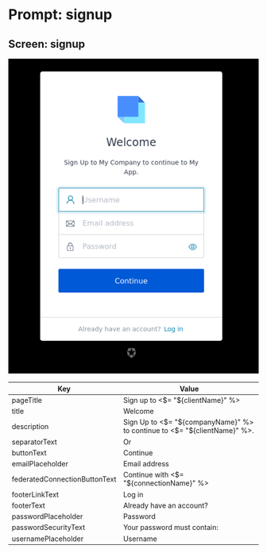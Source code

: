 # Prompt: signup

## Screen: signup

<p style="text-align: center;">
  <img alt="signup reference screenshot" class="ul-prompt-screenshot" data-ul-prompt="signup" src="/media/articles/universal-login/text-customization/signup.png" />
</p>

|Key|Value|
|----------|----------|
|pageTitle|Sign up to <$= "${clientName}" %>|
|title|Welcome|
|description|Sign Up to <$= "${companyName}" %> to continue to <$= "${clientName}" %>.|
|separatorText|Or|
|buttonText|Continue|
|emailPlaceholder|Email address|
|federatedConnectionButtonText|Continue with <$= "${connectionName}" %>|
|footerLinkText|Log in|
|footerText|Already have an account?|
|passwordPlaceholder|Password|
|passwordSecurityText|Your password must contain:|
|usernamePlaceholder|Username|
